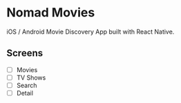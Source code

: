# Nomad Movies

iOS / Android Movie Discovery App built with React Native.

## Screens

-[ ] Movies
-[ ] TV Shows
-[ ] Search
-[ ] Detail